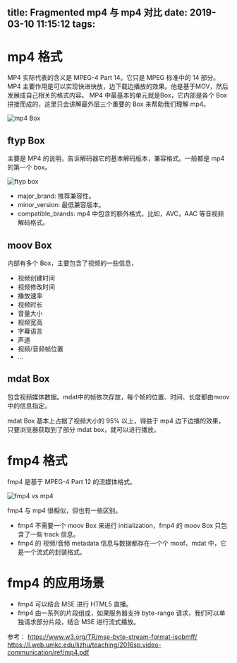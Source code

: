 title: Fragmented mp4 与 mp4 对比
date: 2019-03-10 11:15:12
tags:
---

# mp4 格式

MP4 实际代表的含义是 MPEG-4 Part 14。它只是 MPEG 标准中的 14 部分。MP4 主要作用是可以实现快进快放，边下载边播放的效果。他是基于MOV，然后发展成自己相关的格式内容。
MP4 中最基本的单元就是Box，它内部是各个 Box 拼接而成的，这里只会讲解最外层三个重要的 Box 来帮助我们理解 mp4。

![mp4 Box](https://i.loli.net/2019/03/10/5c8481a41fe2c.jpg)

## ftyp Box

主要是 MP4 的说明，告诉解码器它的基本解码版本，兼容格式。一般都是 mp4 的第一个 box。

![ftyp box](https://i.loli.net/2019/03/10/5c848243939c4.jpg)

- major_brand: 推荐兼容性。
- minor_version: 最低兼容版本。
- compatible_brands: mp4 中包含的额外格式，比如，AVC，AAC 等音视频解码格式。

## moov Box

内部有多个 Box，主要包含了视频的一些信息，

- 视频创建时间
- 视频修改时间
- 播放速率
- 视频时长
- 音量大小
- 视频宽高
- 字幕语言
- 声道
- 视频/音频帧位置
- ...

## mdat Box

包含视频媒体数据。mdat中的帧依次存放，每个帧的位置、时间、长度都由moov中的信息指定。

mdat Box 基本上占据了视频大小的 95% 以上，得益于 mp4 边下边播的效果，只要浏览器获取到了部分 mdat box，就可以进行播放。

# fmp4 格式

fmp4 是基于 MPEG-4 Part 12 的流媒体格式。

![fmp4 vs mp4](https://i.loli.net/2019/03/10/5c848231a68d3.jpg)

fmp4 与 mp4 很相似，但也有一些区别。

- fmp4 不需要一个 moov Box 来进行 initialization，fmp4 的 moov Box 只包含了一些 track 信息。
- fmp4 的 视频/音频 metadata 信息与数据都存在一个个 moof、mdat 中，它是一个流式的封装格式。

# fmp4 的应用场景

- fmp4 可以结合 MSE 进行 HTML5 直播。
- fmp4 由一系列的片段组成，如果服务器支持 byte-range 请求，我们可以单独请求部分片段，结合 MSE 进行流式播放。

参考：
https://www.w3.org/TR/mse-byte-stream-format-isobmff/
https://l.web.umkc.edu/lizhu/teaching/2016sp.video-communication/ref/mp4.pdf
